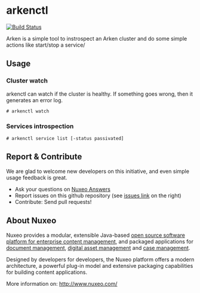 


arkenctl
========

[![Build Status](https://travis-ci.org/arkenio/arkenctl.png?branch=master)](https://travis-ci.org/arkenio/arkenctl)

Arken is a simple tool to instrospect an Arken cluster and do some simple actions like start/stop a service/

## Usage

### Cluster watch

arkenctl can watch if the cluster is healthy. If something goes wrong, then it generates an error log. 

	# arkenctl watch
	
### Services introspection

	# arkenctl service list [-status passivated]


## Report & Contribute


We are glad to welcome new developers on this initiative, and even simple usage feedback is great.
- Ask your questions on [Nuxeo Answers](http://answers.nuxeo.com)
- Report issues on this github repository (see [issues link](http://github.com/arkenio/arkenctl/issues) on the right)
- Contribute: Send pull requests!


## About Nuxeo

Nuxeo provides a modular, extensible Java-based
[open source software platform for enterprise content management](http://www.nuxeo.com/en/products/ep),
and packaged applications for [document management](http://www.nuxeo.com/en/products/document-management),
[digital asset management](http://www.nuxeo.com/en/products/dam) and
[case management](http://www.nuxeo.com/en/products/case-management).

Designed by developers for developers, the Nuxeo platform offers a modern
architecture, a powerful plug-in model and extensive packaging
capabilities for building content applications.

More information on: <http://www.nuxeo.com/>
